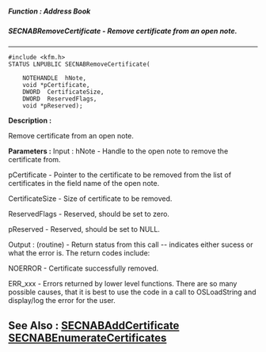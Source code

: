 ##### Function : Address Book
##### SECNABRemoveCertificate - Remove certificate from an open note.
---
```
#include <kfm.h>
STATUS LNPUBLIC SECNABRemoveCertificate(

	NOTEHANDLE  hNote,
	void *pCertificate,
	DWORD  CertificateSize,
	DWORD  ReservedFlags,
	void *pReserved);
```
**Description :**

Remove certificate from an open note.

**Parameters :**
Input :
hNote  -  Handle to the open note to remove the certificate from.

pCertificate  -  Pointer to the certificate to be removed from the list of certificates in the field name of the open note.

CertificateSize  -  Size of certificate to be removed.

ReservedFlags  -  Reserved, should be set to zero.

pReserved  -  Reserved, should be set to NULL.

Output :
(routine)  -  Return status from this call -- indicates either sucess or what the error is. The return codes include:

NOERROR - Certificate successfully removed.

ERR_xxx - Errors returned by lower level functions.  There are so many possible causes, that it is best to use the code in a call to OSLoadString and display/log the error for the user. 



**See Also :**
[SECNABAddCertificate](/reference/Func/SECNABAddCertificate)
[SECNABEnumerateCertificates](/reference/Func/SECNABEnumerateCertificates)
---
